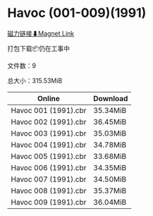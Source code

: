 # Havoc (001-009)(1991)

[磁力链接⬇Magnet Link](magnet:?xt=urn:btih:b14c1ddbc776737671632fd10a16c13887a703de&dn=Havoc%20%28001-009%29%281991%29)

打包下载📦仍在工事中

文件数：9

总大小：315.53MiB

Online | Download
--- | ---
Havoc 001 (1991).cbr | 35.34MiB
Havoc 002 (1991).cbr | 36.45MiB
Havoc 003 (1991).cbr | 35.03MiB
Havoc 004 (1991).cbr | 34.78MiB
Havoc 005 (1991).cbr | 33.68MiB
Havoc 006 (1991).cbr | 34.35MiB
Havoc 007 (1991).cbr | 34.50MiB
Havoc 008 (1991).cbr | 35.37MiB
Havoc 009 (1991).cbr | 36.04MiB